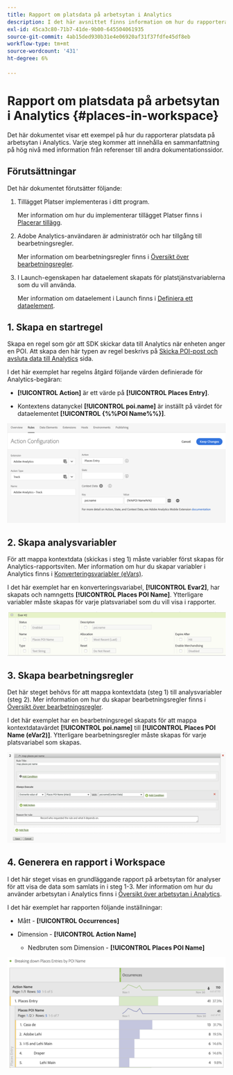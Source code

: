 ```yaml
---
title: Rapport om platsdata på arbetsytan i Analytics
description: I det här avsnittet finns information om hur du rapporterar platsdata i arbetsytan för Analytics.
exl-id: 45ca3c80-71b7-41de-9b00-645504061935
source-git-commit: 4ab15ded930b31e4e06920af31f37fdfe45df8eb
workflow-type: tm+mt
source-wordcount: '431'
ht-degree: 6%

---
```


# Rapport om platsdata på arbetsytan i Analytics {#places-in-workspace}

Det här dokumentet visar ett exempel på hur du rapporterar platsdata på arbetsytan i Analytics. Varje steg kommer att innehålla en sammanfattning på hög nivå med information från referenser till andra dokumentationssidor.

## Förutsättningar

Det här dokumentet förutsätter följande:

1. Tillägget Platser implementeras i ditt program.

   Mer information om hur du implementerar tillägget Platser finns i [Placerar tillägg](/help/places-ext-aep-sdks/places-extension/places-extension.md).

1. Adobe Analytics-användaren är administratör och har tillgång till bearbetningsregler.

   Mer information om bearbetningsregler finns i [Översikt över bearbetningsregler](https://docs.adobe.com/content/help/en/analytics/admin/admin-tools/processing-rules/processing-rules.html).

1. I Launch-egenskapen har dataelement skapats för platstjänstvariablerna som du vill använda.

   Mer information om dataelement i Launch finns i [Definiera ett dataelement](/help/use-places-launch-workflow/define-data-elements.md).


## 1. Skapa en startregel

Skapa en regel som gör att SDK skickar data till Analytics när enheten anger en POI. Att skapa den här typen av regel beskrivs på [Skicka POI-post och avsluta data till Analytics](/help/use-places-with-other-solutions/places-adobe-analytics/use-places-adobe-analytics.md) sida.

I det här exemplet har regelns åtgärd följande värden definierade för Analytics-begäran:

* **[!UICONTROL Action]** är ett värde på **[!UICONTROL Places Entry]**.

* Kontextens datanyckel **[!UICONTROL poi.name]** är inställt på värdet för dataelementet **[!UICONTROL {%%POI Name%%}]**.

![&quot;ange en åtgärd&quot;](/help/assets/pt-setAction.png)

## 2. Skapa analysvariabler

För att mappa kontextdata (skickas i steg 1) måste variabler först skapas för Analytics-rapportsviten. Mer information om hur du skapar variabler i Analytics finns i [Konverteringsvariabler (eVars)](https://docs.adobe.com/content/help/en/analytics/implementation/analytics-basics/ref-conversion-variables-evar.html).

I det här exemplet har en konverteringsvariabel, **[!UICONTROL Evar2]**, har skapats och namngetts **[!UICONTROL Places POI Name]**. Ytterligare variabler måste skapas för varje platsvariabel som du vill visa i rapporter.

![&quot;skapa en analysvariabel&quot;](/help/assets/aa-evar.png)

## 3. Skapa bearbetningsregler

Det här steget behövs för att mappa kontextdata (steg 1) till analysvariabler (steg 2). Mer information om hur du skapar bearbetningsregler finns i [Översikt över bearbetningsregler](https://docs.adobe.com/content/help/en/analytics/admin/admin-tools/processing-rules/processing-rules.html).

I det här exemplet har en bearbetningsregel skapats för att mappa kontextdatavärdet **[!UICONTROL poi.name]** till **[!UICONTROL Places POI Name (eVar2)]**. Ytterligare bearbetningsregler måste skapas för varje platsvariabel som skapas.

![&quot;skapa en bearbetningsregel&quot;](/help/assets/aa-processing-rule.png)

## 4. Generera en rapport i Workspace

I det här steget visas en grundläggande rapport på arbetsytan för analyser för att visa de data som samlats in i steg 1-3. Mer information om hur du använder arbetsytan i Analytics finns i [Översikt över arbetsytan i Analytics](https://docs.adobe.com/content/help/en/analytics/analyze/analysis-workspace/analysis-workspace-features.html).

I det här exemplet har rapporten följande inställningar:

* Mått - **[!UICONTROL Occurrences]**

* Dimension - **[!UICONTROL Action Name]**

   * Nedbruten som Dimension - **[!UICONTROL Places POI Name]**

![&quot;skapa en rapport på arbetsytan&quot;](/help/assets/aa-workspace.png)
